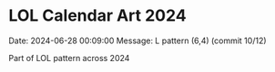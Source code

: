 # LOL Calendar Art 2024

Date: 2024-06-28 00:09:00
Message: L pattern (6,4) (commit 10/12)

Part of LOL pattern across 2024
